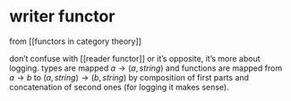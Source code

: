 # writer functor
from [[functors in category theory]]

don’t confuse with [[reader functor]] or it’s opposite, it’s more about logging. types are mapped $a \to (a, string)$ and functions are mapped from $a \to b$ to $(a, string) \to (b, string)$ by composition of first parts and concatenation of second ones (for logging it makes sense).